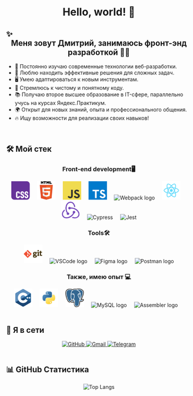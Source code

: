 <div align="center">
  <h1>Hello, world! 👋</h1>
</div>  

## ✨ <div align="center">Меня зовут Дмитрий, занимаюсь фронт-энд разработкой 👨‍💻</div>  

- 🌟 Постоянно изучаю современные технологии веб-разработки.  
- 🔧 Люблю находить эффективные решения для сложных задач.  
- 🖥 Умею адаптироваться к новым инструментам.  
- 📝 Стремлюсь к чистому и понятному коду.  
- 📚 Получаю второе высшее образование в IT-сфере, параллельно учусь на курсах Яндекс.Практикум.  
- 🌍 Открыт для новых знаний, опыта и профессионального общения.
- 🔥 Ищу возможности для реализации своих навыков!

<br/>  

## 🛠 Мой стек  

###  <div align="center">Front-end development🖥</div>  
<div align="center"> 
   <img src="https://raw.githubusercontent.com/github/explore/80688e429a7d4ef2fca1e82350fe8e3517d3494d/topics/css/css.png" alt="CSS logo" title="CSS" height="50" />
   <img width="12" />
   <img src="https://raw.githubusercontent.com/github/explore/80688e429a7d4ef2fca1e82350fe8e3517d3494d/topics/html/html.png" alt="HTML logo" title="HTML" height="50" />
   <img width="12" />
   <img src="https://raw.githubusercontent.com/github/explore/80688e429a7d4ef2fca1e82350fe8e3517d3494d/topics/javascript/javascript.png" alt="JavaScript logo" title="JavaScript" height="50" />
   <img width="12" />
   <img src="https://raw.githubusercontent.com/github/explore/80688e429a7d4ef2fca1e82350fe8e3517d3494d/topics/typescript/typescript.png" alt="TypeScript logo" title="TypeScript" height="50" />
   <img width="12" />
   <img src="https://raw.githubusercontent.com/webpack/media/master/logo/icon-square-big.png" alt="Webpack logo" title="Webpack" height="50" />
   <img width="12" />
   <img src="https://raw.githubusercontent.com/github/explore/80688e429a7d4ef2fca1e82350fe8e3517d3494d/topics/react/react.png" alt="React" title="React" height="50" />
   <img width="12" />
   <img src="https://raw.githubusercontent.com/github/explore/80688e429a7d4ef2fca1e82350fe8e3517d3494d/topics/redux/redux.png" alt="Redux" title="Redux" height="50" />
   <img width="12" />
   <img src="https://avatars.githubusercontent.com/u/8908513?s=200&v=4" alt="Cypress" title="E2E testing Cypress" height="50" />
   <img width="12" />
   <img src="https://ih1.redbubble.net/image.404023256.1965/st,small,507x507-pad,600x600,f8f8f8.u2.jpg" alt="Jest" title="E2E testing Jest" height="50" />
</div>

###  <div align="center">Tools🛠</div>  
<div align="center">  
   <img src="https://raw.githubusercontent.com/github/explore/9d47da057258d668c7dba9e9bb9cfcd45e2226e9/topics/git/git.png" alt="Git logo" title="Git" height="50" />
  <img width="12" />
   <img src="https://repository-images.githubusercontent.com/625335362/ac3e2ab3-efe4-4482-b19d-26d1700e3262" alt="VSCode logo" title="VSCode" height="50" />
   <img width="12" />
   <img src="https://www.pixartprinting.it/blog/wp-content/uploads/2022/12/figma_logo.png" alt="Figma logo" title="Figma" height="50" />
   <img width="12" />
   <img src="https://ucarecdn.com/a1fe06da-7fe5-4e40-9726-267b4e91934c/" alt="Postman logo" title="Postman" height="50" />
</div>

###  <div align="center">Также, имею опыт 💻</div>  
<div align="center">  
  <img src="https://raw.githubusercontent.com/github/explore/180320cffc25f4ed1bbdfd33d4db3a66eeeeb358/topics/cpp/cpp.png" alt="C++ logo" title="C++" height="50" />
  <img width="12" />
  <img src="https://raw.githubusercontent.com/github/explore/80688e429a7d4ef2fca1e82350fe8e3517d3494d/topics/python/python.png" alt="Python logo" title="Python" height="50" />
  <img width="12" />
  <img src="https://raw.githubusercontent.com/github/explore/80688e429a7d4ef2fca1e82350fe8e3517d3494d/topics/postgresql/postgresql.png" alt="PgSQL logo" title="PgSQL" height="50" />
  <img width="12" />
  <img src="https://www.mysql.com/common/logos/logo-mysql-170x115.png" alt="MySQL logo" title="MySQL" height="50" />
  <img width="12" />
  <img src="https://gitlab.com/uploads/-/system/project/avatar/44178777/logo.png" alt="Assembler logo" title="Assembler" height="50" />
  <img width="12" />
</div>

<br/>  

## 🔗 Я в сети   
<div align="center">
  <a href="https://github.com/DmitriyKyznetsov" target="_blank">
    <img src="https://img.shields.io/badge/github-%2324292e.svg?&style=for-the-badge&logo=github&logoColor=white" alt="GitHub" />
  </a>
  <a href="mailto:dmitriy.kuznetsov.2022@gmail.com" target="_blank">
    <img src="https://img.shields.io/badge/gmail-%2324292e.svg?&style=for-the-badge&logo=gmail&logoColor=white" alt="Gmail" />
  </a>
  <a href="http://t.me/KotyonokMur" target="_blank">
    <img src="https://img.shields.io/badge/telegram-%2324292e.svg?&style=for-the-badge&logo=telegram&logoColor=white" alt="Telegram" />
  </a>  
</div>  
  
<br/>

## 📊 GitHub Статистика  
<div align="center">
  <img src="https://github-readme-stats.vercel.app/api/top-langs/?username=DmitriyKyznetsov&hide_border=true&layout=compact" alt="Top Langs" />
</div>  

<br/>
